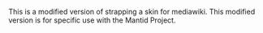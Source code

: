 This is a modified version of strapping a skin for mediawiki. This modified version is for specific use with the Mantid Project. 